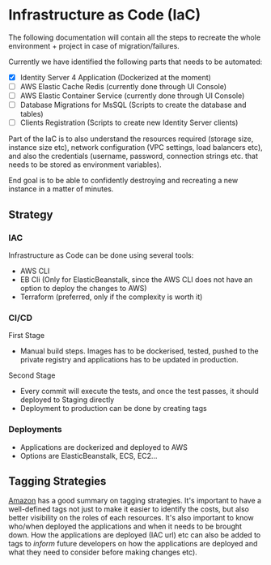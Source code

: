 # Infrastructure as Code (IaC)

The following documentation will contain all the steps to recreate the whole environment + project in case of migration/failures.

Currently we have identified the following parts that needs to be automated:

- [x] Identity Server 4 Application (Dockerized at the moment)
- [ ] AWS Elastic Cache Redis (currently done through UI Console)
- [ ] AWS Elastic Container Service (currently done through UI Console)
- [ ] Database Migrations for MsSQL (Scripts to create the database and tables)
- [ ] Clients Registration (Scripts to create new Identity Server clients)

Part of the IaC is to also understand the resources required (storage size, instance size etc), network configuration (VPC settings, load balancers etc), and also the credentials (username, password, connection strings etc. that needs to be stored as environment variables).

End goal is to be able to confidently destroying and recreating a new instance in a matter of minutes.



## Strategy

### IAC

Infrastructure as Code can be done using several tools:
- AWS CLI
- EB Cli (Only for ElasticBeanstalk, since the AWS CLI does not have an option to deploy the changes to AWS)
- Terraform (preferred, only if the complexity is worth it)

### CI/CD

First Stage
- Manual build steps. Images has to be dockerised, tested, pushed to the private registry and applications has to be updated in production.

Second Stage
- Every commit will execute the tests, and once the test passes, it should deployed to Staging directly
- Deployment to production can be done by creating tags

### Deployments
- Applications are dockerized and deployed to AWS 
- Options are ElasticBeanstalk, ECS, EC2…

## Tagging Strategies

[Amazon](https://aws.amazon.com/answers/account-management/aws-tagging-strategies/) has a good summary on tagging strategies. It's important to have a well-defined tags not just to make it easier to identify the costs, but also better visibility on the roles of each resources. It's also important to know who/when deployed the applications and when it needs to be brought down. How the applications are deployed (IAC url) etc can also be added to tags to *inform* future developers on how the applications are deployed and what they need to consider before making changes etc).
